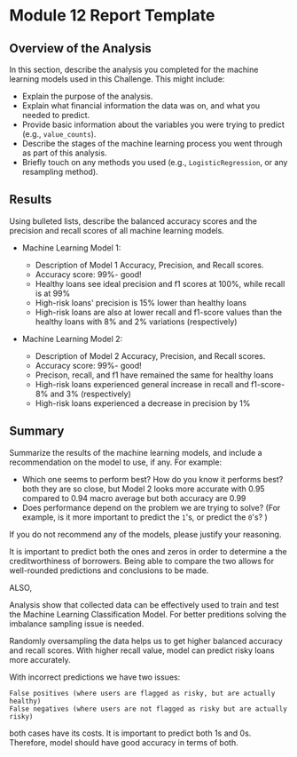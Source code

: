 # Module 12 Report Template

## Overview of the Analysis

In this section, describe the analysis you completed for the machine learning models used in this Challenge. This might include:

* Explain the purpose of the analysis.
* Explain what financial information the data was on, and what you needed to predict.
* Provide basic information about the variables you were trying to predict (e.g., `value_counts`).
* Describe the stages of the machine learning process you went through as part of this analysis.
* Briefly touch on any methods you used (e.g., `LogisticRegression`, or any resampling method).

## Results

Using bulleted lists, describe the balanced accuracy scores and the precision and recall scores of all machine learning models.

* Machine Learning Model 1:
  - Description of Model 1 Accuracy, Precision, and Recall scores.
  - Accuracy score: 99%- good!
  - Healthy loans see ideal precision and f1 scores at 100%, while recall is at 99%
  - High-risk loans' precision is 15% lower than healthy loans
  - High-risk loans are also at lower recall and f1-score values than the healthy loans with 8% and 2% variations (respectively)



* Machine Learning Model 2:
  - Description of Model 2 Accuracy, Precision, and Recall scores.
  -  Accuracy score: 99%- good!
  -  Precison, recall, and f1 have remained the same for healthy loans
  -  High-risk loans experienced general increase in recall and f1-score- 8% and 3% (respectively)
  -  High-risk loans experienced a decrease in precision by 1%


## Summary

Summarize the results of the machine learning models, and include a recommendation on the model to use, if any. For example:
* Which one seems to perform best? How do you know it performs best?
both they are so close, but Model 2 looks more accurate with 0.95 compared to 0.94 macro average but both accuracy are 0.99
* Does performance depend on the problem we are trying to solve? (For example, is it more important to predict the `1`'s, or predict the `0`'s? )

If you do not recommend any of the models, please justify your reasoning.

It is important to predict both the ones and zeros in order to determine a the creditworthiness of borrowers. Being able to compare the two allows for well-rounded predictions and conclusions to be made.

ALSO,

Analysis show that collected data can be effectively used to train and test the Machine Learning Classification Model. For better preditions solving the imbalance sampling issue is needed.

Randomly oversampling the data helps us to get higher balanced accuracy and recall scores. With higher recall value, model can predict risky loans more accurately.

With incorrect predictions we have two issues:

    False positives (where users are flagged as risky, but are actually healthy)
    False negatives (where users are not flagged as risky but are actually risky)

both cases have its costs. It is important to predict both 1s and 0s. Therefore, model should have good accuracy in terms of both.